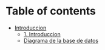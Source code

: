 # Table of contents

* [Introduccion](README.md)
  * [1. Introduccion](introduccion/1.-introduccion.md)
  * [Diagrama de la base de datos](introduccion/diagrama-de-la-base-de-datos.md)

